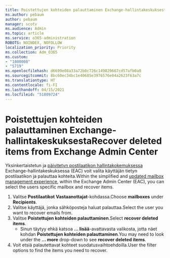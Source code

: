 ```yaml
---
title: Poistettujen kohteiden palauttaminen Exchange-hallintakeskuksesta
ms.author: pebaum
author: pebaum
manager: scotv
ms.audience: Admin
ms.topic: article
ms.service: o365-administration
ROBOTS: NOINDEX, NOFOLLOW
localization_priority: Priority
ms.collection: Adm_O365
ms.custom:
- "1800008"
- "5719"
ms.openlocfilehash: d6699e08a33a72b0c726c149829667cd57afb0a0
ms.sourcegitcommit: 8bc60ec34bc1e40685e3976576e04a2623f63a7c
ms.translationtype: HT
ms.contentlocale: fi-FI
ms.lasthandoff: 04/15/2021
ms.locfileid: "51809724"
---
```

# <a name="recover-deleted-items-from-exchange-admin-center"></a><span data-ttu-id="24ef3-102">Poistettujen kohteiden palauttaminen Exchange-hallintakeskuksesta</span><span class="sxs-lookup"><span data-stu-id="24ef3-102">Recover deleted items from Exchange Admin Center</span></span>

<span data-ttu-id="24ef3-103">Yksinkertaistetun ja [päivitetyn postilaatikon hallintakokemuksessa](https://admin.exchange.microsoft.com/#/mailboxes) Exchange-hallintakeskuksessa (EAC) voit valita käyttäjän tietyn postilaatikon ja palauttaa kohteita.</span><span class="sxs-lookup"><span data-stu-id="24ef3-103">Within the simplified and [updated mailbox management experience](https://admin.exchange.microsoft.com/#/mailboxes), within the Exchange Admin Center (EAC), you can select the users specific mailbox and recover items.</span></span>

1. <span data-ttu-id="24ef3-104">Valitse **Postilaatikot** **Vastaanottajat**-kohdassa.</span><span class="sxs-lookup"><span data-stu-id="24ef3-104">Choose **mailboxes** under **Recipients**.</span></span>
2. <span data-ttu-id="24ef3-105">Valitse käyttäjä, jonka sähköposteja haluat palauttaa.</span><span class="sxs-lookup"><span data-stu-id="24ef3-105">Select the user you want to recover emails from.</span></span>
3. <span data-ttu-id="24ef3-106">Valitse **Poistettujen kohteiden palauttaminen**.</span><span class="sxs-lookup"><span data-stu-id="24ef3-106">Select **recover deleted items**.</span></span>
    - <span data-ttu-id="24ef3-107">Sinun täytyy ehkä katsoa **… lisää**-avattavasta valikosta, jotta näet kohdan **Poistettujen kohteiden palauttaminen**.</span><span class="sxs-lookup"><span data-stu-id="24ef3-107">You may need to look under the **… more** drop-down to see **recover deleted items**.</span></span>
4. <span data-ttu-id="24ef3-108">Voit etsiä palautettavat kohteet suodatusvaihtoehdoilla.</span><span class="sxs-lookup"><span data-stu-id="24ef3-108">User the filter options to find the items you need to recover.</span></span>
